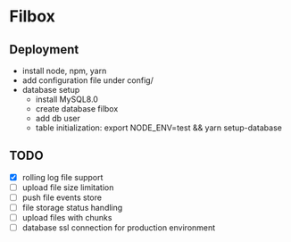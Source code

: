# Filbox

## Deployment
* install node, npm, yarn
* add configuration file under config/
* database setup
    - install MySQL8.0
    - create database filbox
    - add db user
    - table initialization: export NODE_ENV=test && yarn setup-database

## TODO
- [x] rolling log file support
- [ ] upload file size limitation
- [ ] push file events store
- [ ] file storage status handling
- [ ] upload files with chunks
- [ ] database ssl connection for production environment